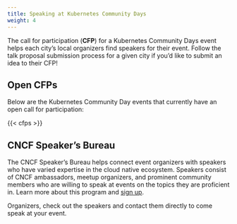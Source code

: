 ```yaml
---
title: Speaking at Kubernetes Community Days
weight: 4
---
```


The call for participation (**CFP**) for a Kubernetes Community Days event helps each city’s local organizers find speakers for their event. Follow the talk proposal submission process for a given city if you’d like to submit an idea to their CFP!

## Open CFPs

Below are the Kubernetes Community Day events that currently have an open call for participation:

{{< cfps >}}

## CNCF Speaker’s Bureau

The CNCF Speaker’s Bureau helps connect event organizers with speakers who have varied expertise in the cloud native ecosystem. Speakers consist of CNCF ambassadors, meetup organizers, and prominent community members who are willing to speak at events on the topics they are proficient in. Learn more about this program and [sign up](https://www.cncf.io/speakers).

Organizers, check out the speakers and contact them directly to come speak at your event.
